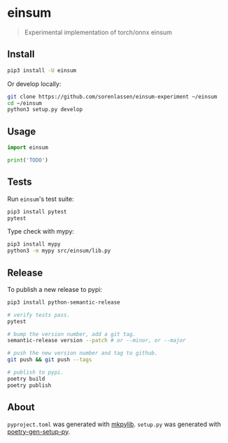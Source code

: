 # einsum
> Experimental implementation of torch/onnx einsum

## Install

```bash
pip3 install -U einsum
```

Or develop locally:
```bash
git clone https://github.com/sorenlassen/einsum-experiment ~/einsum
cd ~/einsum
python3 setup.py develop
```

## Usage

```py
import einsum

print('TODO')
```

## Tests

Run `einsum`'s test suite:
```bash
pip3 install pytest
pytest
```

Type check with mypy:
```bash
pip3 install mypy
python3 -m mypy src/einsum/lib.py
```

## Release

To publish a new release to pypi:
```bash
pip3 install python-semantic-release

# verify tests pass.
pytest

# bump the version number, add a git tag.
semantic-release version --patch # or --minor, or --major

# push the new version number and tag to github.
git push && git push --tags

# publish to pypi.
poetry build
poetry publish
```

## About
`pyproject.toml` was generated with [mkpylib](https://github.com/shawwn/scrap/blob/master/mkpylib).
`setup.py` was generated with [poetry-gen-setup-py](https://github.com/shawwn/scrap/blob/master/poetry-gen-setup-py).

